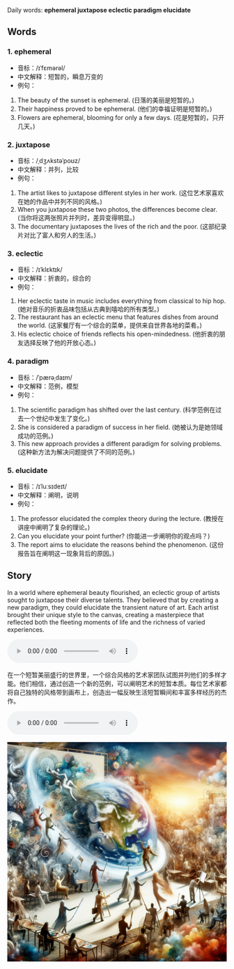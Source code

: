 Daily words: **ephemeral juxtapose eclectic paradigm elucidate**

## Words
### 1. ephemeral
- 音标：/ɪˈfɛmərəl/ <span style="cursor: pointer;" onclick="document.getElementById('audio-player-1').play()"><i class="fas fa-volume-up"></i></span>
<audio id="audio-player-1" src="audios/words/ephemeral.mp3" style="display:none;"></audio>
- 中文解释：短暂的，瞬息万变的
- 例句：
1. The beauty of the sunset is ephemeral. (日落的美丽是短暂的。)
2. Their happiness proved to be ephemeral. (他们的幸福证明是短暂的。)
3. Flowers are ephemeral, blooming for only a few days. (花是短暂的，只开几天。)

### 2. juxtapose
- 音标：/ˌdʒʌkstəˈpoʊz/ <span style="cursor: pointer;" onclick="document.getElementById('audio-player-2').play()"><i class="fas fa-volume-up"></i></span>
<audio id="audio-player-2" src="audios/words/juxtapose.mp3" style="display:none;"></audio>
- 中文解释：并列，比较
- 例句：
1. The artist likes to juxtapose different styles in her work. (这位艺术家喜欢在她的作品中并列不同的风格。)
2. When you juxtapose these two photos, the differences become clear. (当你将这两张照片并列时，差异变得明显。)
3. The documentary juxtaposes the lives of the rich and the poor. (这部纪录片对比了富人和穷人的生活。)

### 3. eclectic
- 音标：/ɪˈklɛktɪk/ <span style="cursor: pointer;" onclick="document.getElementById('audio-player-3').play()"><i class="fas fa-volume-up"></i></span>
<audio id="audio-player-3" src="audios/words/eclectic.mp3" style="display:none;"></audio>
- 中文解释：折衷的，综合的
- 例句：
1. Her eclectic taste in music includes everything from classical to hip hop. (她对音乐的折衷品味包括从古典到嘻哈的所有类型。)
2. The restaurant has an eclectic menu that features dishes from around the world. (这家餐厅有一个综合的菜单，提供来自世界各地的菜肴。)
3. His eclectic choice of friends reflects his open-mindedness. (他折衷的朋友选择反映了他的开放心态。)

### 4. paradigm
- 音标：/ˈpærəˌdaɪm/ <span style="cursor: pointer;" onclick="document.getElementById('audio-player-4').play()"><i class="fas fa-volume-up"></i></span>
<audio id="audio-player-4" src="audios/words/paradigm.mp3" style="display:none;"></audio>
- 中文解释：范例，模型
- 例句：
1. The scientific paradigm has shifted over the last century. (科学范例在过去一个世纪中发生了变化。)
2. She is considered a paradigm of success in her field. (她被认为是她领域成功的范例。)
3. This new approach provides a different paradigm for solving problems. (这种新方法为解决问题提供了不同的范例。)

### 5. elucidate
- 音标：/ɪˈluːsɪdeɪt/ <span style="cursor: pointer;" onclick="document.getElementById('audio-player-5').play()"><i class="fas fa-volume-up"></i></span>
<audio id="audio-player-5" src="audios/words/elucidate.mp3" style="display:none;"></audio>
- 中文解释：阐明，说明
- 例句：
1. The professor elucidated the complex theory during the lecture. (教授在讲座中阐明了复杂的理论。)
2. Can you elucidate your point further? (你能进一步阐明你的观点吗？)
3. The report aims to elucidate the reasons behind the phenomenon. (这份报告旨在阐明这一现象背后的原因。)

## Story
In a world where ephemeral beauty flourished, an eclectic group of artists sought to juxtapose their diverse talents. They believed that by creating a new paradigm, they could elucidate the transient nature of art. Each artist brought their unique style to the canvas, creating a masterpiece that reflected both the fleeting moments of life and the richness of varied experiences.

<audio controls>
<source src="./audios/story/2024-07-27-englist.mp3" type="audio/mpeg">
你的浏览器不支持音频元素。
</audio>


在一个短暂美丽盛行的世界里，一个综合风格的艺术家团队试图并列他们的多样才能。他们相信，通过创造一个新的范例，可以阐明艺术的短暂本质。每位艺术家都将自己独特的风格带到画布上，创造出一幅反映生活短暂瞬间和丰富多样经历的杰作。

<audio controls>
<source src="./audios/story/2024-07-27-chinese.mp3" type="audio/mpeg">
你的浏览器不支持音频元素。
</audio>


![story](./images/2024-07-27.png)

